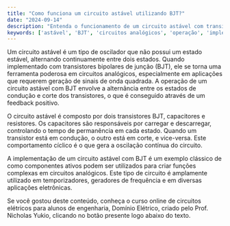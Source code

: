 ```yaml
---
title: "Como funciona um circuito astável utilizando BJT?"
date: "2024-09-14"
description: "Entenda o funcionamento de um circuito astável com transistores bipolares de junção (BJT) e sua aplicação em circuitos analógicos."
keywords: ['astável', 'BJT', 'circuitos analógicos', 'operação', 'implementação']
---
```


Um circuito astável é um tipo de oscilador que não possui um estado estável, alternando continuamente entre dois estados. Quando implementado com transistores bipolares de junção (BJT), ele se torna uma ferramenta poderosa em circuitos analógicos, especialmente em aplicações que requerem geração de sinais de onda quadrada. A operação de um circuito astável com BJT envolve a alternância entre os estados de condução e corte dos transistores, o que é conseguido através de um feedback positivo.

O circuito astável é composto por dois transistores BJT, capacitores e resistores. Os capacitores são responsáveis por carregar e descarregar, controlando o tempo de permanência em cada estado. Quando um transistor está em condução, o outro está em corte, e vice-versa. Este comportamento cíclico é o que gera a oscilação contínua do circuito.

A implementação de um circuito astável com BJT é um exemplo clássico de como componentes ativos podem ser utilizados para criar funções complexas em circuitos analógicos. Este tipo de circuito é amplamente utilizado em temporizadores, geradores de frequência e em diversas aplicações eletrônicas.

Se você gostou deste conteúdo, conheça o curso online de circuitos elétricos para alunos de engenharia, Domínio Elétrico, criado pelo Prof. Nicholas Yukio, clicando no botão presente logo abaixo do texto.